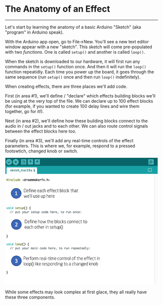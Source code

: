 # The Anatomy of an Effect
------

Let's start by learning the anatomy of a basic Arduino "Sketch" (aka "program" in Arduino speak).

With the Arduino app open, go to File->New.  You'll see a new text editor window appear with a new "sketch".  This sketch will come pre-populated with two *functions*. One is called `setup()` and another is called `loop()`.  

When the sketch is downloaded to our hardware, it will first run any commands in the `setup()` function once.  And then it will run the `loop()` function repeatidly.  Each time you power up the board, it goes through the same sequence (run `setup()` once and then run `loop()` indefinitely).

When creating effects, there are three places we'll add code.

First (in area #1), we'll define / "declare" which effects building blocks we'll be using at the very top of the file.  We can declare up to 100 effect blocks (for example, if you wanted to create 100 delay lines and wire them together, go for it!).  

Next (in area #2), we'll define how these building blocks connect to the audio in / out jacks and to each other.  We can also route control signals between the effect blocks here too.

Finally (in area #3), we'll add any real-time controls of the effect parameters.  This is where we, for example, respond to a pressed footswtich, changed knob or switch.

![Anatomy of an effect](../images/anatomy.png)

While some effects may look complex at first glace, they all really have these three components.

